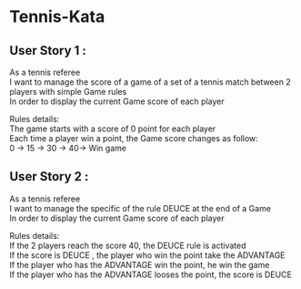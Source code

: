 # Tennis-Kata


## User Story 1 :

As a tennis referee<br/>
I want to manage the score of a game of a set of a tennis match between 2 players with simple Game rules<br/>
In order to display the current Game score of each player

Rules details:<br/>
The game starts with a score of 0 point for each player<br/>
Each time a player win a point, the Game score changes as follow:<br/>
0 -> 15 -> 30 -> 40-> Win game

## User Story 2 :

As a tennis referee<br/>
I want to manage the specific of the rule DEUCE at the end of a Game<br/>
In order to display the current Game score of each player

Rules details:<br/>
If the 2 players reach the score 40, the DEUCE rule is activated<br/>
If the score is DEUCE , the player who  win the point take the ADVANTAGE<br/>
If the player who has the ADVANTAGE win the  point, he win the game<br/>
If the player who has the ADVANTAGE looses the point, the score is DEUCE<br/>
